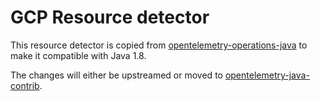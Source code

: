 # GCP Resource detector

This resource detector is copied from
[opentelemetry-operations-java](https://github.com/GoogleCloudPlatform/opentelemetry-operations-java/tree/4ecc4f470819d1edd7b7d109397a4ffa9259fe7c/detectors/resources/src/main/java/com/google/cloud/opentelemetry/detectors)
to make it compatible with Java 1.8.

The changes will either be upstreamed or moved to [opentelemetry-java-contrib](https://github.com/open-telemetry/opentelemetry-java-contrib).
